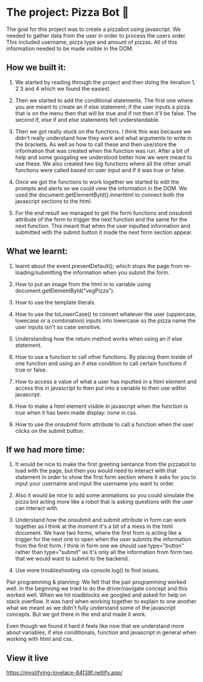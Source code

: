 # The project: Pizza Bot 🍕

The goal for this project was to create a pizzabot using javascript. We needed to gather data from the user in order to process the users order. This included username, pizza type and amount of pizzas. All of this information needed to be made visible in the DOM.

## How we built it:
1. We started by reading through the project and then doing the iteration 1, 2 3 and 4 which we found the easiest. 

2. Then we started to add the conditional statements. The first one where you are meant to create an if else statement; if the user inputs a pizza that is on the menu then that will be true and if not then it'll be false. The second if, else if and else statements felt understandable. 

3. Then we got really stuck on the functions. I think this was because we didn't really understand how they work and what arguments to write in the brackets. As well as how to call these and then use/store the information that was created when the function was run. After a bit of help and some googaling we understood better how we were meant to use these. We also created two big functions where all the other small functions were called based on user input and if it was true or false. 

4. Once we got the functions to work together we started to edit the prompts and alerts so we could view the information in the DOM. We used the document.getElementById().innerhtml to connect both the javascript sections to the html. 

5. For the end result we managed to get the form functions and onsubmit attribute of the form to trigger the next function and the same for the next function. This meant that when the user inputted information and submitted with the submit button it made the next form section appear. 

## What we learnt:
1. learnt about the event.preventDefault(); which stops the page from re-loading/submitting the information when you submit the form. 

2. How to put an image from the html in to variable using document.getElementById("vegPizza").

3. How to use the template literals.

4. How to use the toLowerCase() to convert whatever the user (uppercase, lowecase or a combination) inputs into lowercase so the pizza name the user inputs isn't so case sensitive.

5. Understanding how the return method works when using an if else statement. 

6. How to use a function to call other functions. By placing them inside of one function and using an if else condition to call certain functions if true or false. 

7. How to access a value of what a user has inputted in a html element and access this in javascript to then put into a variable to then use within javascript. 

8. How to make a html element visible in javascript when the function is true when it has been made display: none in css. 

9. How to use the onsubmit form attribute to call a function when the user clicks on the submit button. 

## If we had more time: 
1. It  would be nice to make the first greeting sentance from the pizzabot to load with the page, but then you would need to interact with that statement in order to show the first form section where it asks for you to input your username and input the username you want to order.

2. Also it would be nice to add some animations so you could simulate the pizza bot acting more like a robot that is asking questions with the user can interact with.

3. Understand how the onsubmit and submit attribute in form can work together as I think at the moment it's a bit of a mess in the html document. We have two forms, where the first from is acting like a trigger for the next one to open when the user submits the information from the first form. I think in form one we should use type="button" rather than type="submit" as it's only all the information from form two that we would want to submit to the backend.

4. Use more troubleshooting via console.log() to find issues.

Pair programming & planning:
We felt that the pair programming worked well. In the beginning we tried to do the driver/navigate concept and this worked well. When we hit roadblocks we googled and asked for help on stack overflow. It was hard when working together to explain to one another what we meant as we didn't fully understand some of the javascript concepts. But we got there in the end and made it work.

Even though we found it hard it feels like now that we understand more about variables, if else conditionals, function and javascript in general when working with html and css.

## View it live

https://mystifying-lovelace-84f38f.netlify.app/


